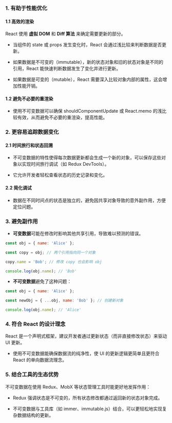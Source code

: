 ### 1. 有助于性能优化

#### 1.1 高效的渲染

React 使用 **虚拟 DOM** 和 **Diff 算法** 来确定需要更新的部分。

- 当组件的 state 或 props 发生变化时，React 会通过浅比较来判断数据是否更新。

- 如果数据是不可变的（immutable），新的状态对象和旧的状态对象是不同的引用，React 能快速判断数据发生了变化并进行更新。

- 如果数据是可变的（mutable），React 需要深入比较对象内部的属性，这会增加性能开销。

#### 1.2 避免不必要的重渲染

- 使用不可变数据可以确保 shouldComponentUpdate 或 React.memo 的浅比较有效，从而避免不必要的重渲染，提高性能。

### 2. 更容易追踪数据变化

#### 2.1 时间旅行和状态回溯

- 不可变数据的特性使得每次数据更新都会生成一个新的对象，可以保存这些对象以实现时间旅行调试（如 Redux DevTools）。

- 它允许开发者轻松查看状态的历史记录和变化。

#### 2.2 简化调试

- 数据在不同时间点的状态是独立的，避免因共享对象导致的意外副作用，方便定位问题。

### 3. 避免副作用

- **可变数据**可能在修改时影响其他共享引用，导致难以预测的错误。

```jsx
const obj = { name: 'Alice' };

const copy = obj; // 两个引用指向同一个对象

copy.name = 'Bob'; // 修改 copy 也会影响 obj

console.log(obj.name); // 'Bob'


```

- **不可变数据**避免了这种问题：

```jsx
const obj = { name: 'Alice' };

const newObj = { ...obj, name: 'Bob' }; // 创建新对象

console.log(obj.name); // 'Alice'
```

### 4. 符合 React 的设计理念

React 是一个声明式框架，建议开发者通过更新状态（而非直接修改状态）来驱动 UI 更新。

- 使用不可变数据能确保数据流的纯净性，使 UI 的更新逻辑更简单且更符合 React 的单向数据流理念。

### 5. 结合工具的生态优势

不可变数据在使用 Redux、MobX 等状态管理工具时能更好地发挥作用：

- Redux 强调状态是不可变的，所有状态修改都通过返回新的状态对象完成。

- 不可变数据与工具库（如 immer、immutable.js）结合，可以更轻松地实现复杂数据结构的更新。

